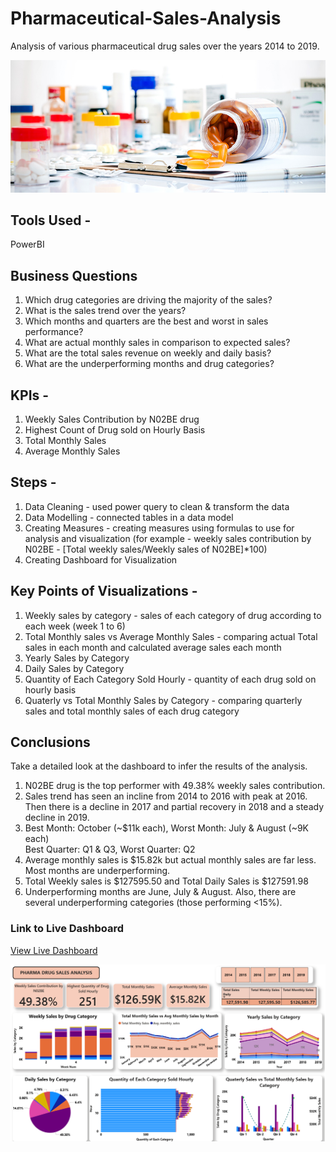# Pharmaceutical-Sales-Analysis
Analysis of various pharmaceutical drug sales over the years 2014 to 2019.

![Screenshot](https://github.com/Ana9me/Pharmaceutical-Sales-Analysis/blob/main/Pharmaceutics.jpg)

## Tools Used - 
PowerBI

## Business Questions
1. Which drug categories are driving the majority of the sales?
2. What is the sales trend over the years?
3. Which months and quarters are the best and worst in sales performance?
4. What are actual monthly sales in comparison to expected sales?
5. What are the total sales revenue on weekly and daily basis?
6. What are the underperforming months and drug categories?

## KPIs -
1. Weekly Sales Contribution by N02BE drug
2. Highest Count of Drug sold on Hourly Basis
3. Total Monthly Sales
4. Average Monthly Sales

## Steps - 
1. Data Cleaning - used power query to clean & transform the data
2. Data Modelling - connected tables in a data model
3. Creating Measures - creating measures using formulas to use for analysis and visualization (for example - weekly sales contribution by N02BE - [Total weekly sales/Weekly sales of N02BE]*100)
4. Creating Dashboard for Visualization

## Key Points of Visualizations -
1. Weekly sales by category - sales of each category of drug according to each week (week 1 to 6)
2. Total Monthly sales vs Average Monthly Sales - comparing actual Total sales in each month and calculated average sales each month
3. Yearly Sales by Category
4. Daily Sales by Category
5. Quantity of Each Category Sold Hourly - quantity of each drug sold on hourly basis
6. Quaterly vs Total Monthly Sales by Category - comparing quarterly sales and total monthly sales of each drug category

## Conclusions
Take a detailed look at the dashboard to infer the results of the analysis.
1. N02BE drug is the top performer with 49.38% weekly sales contribution.
2. Sales trend has seen an incline from 2014 to 2016 with peak at 2016. Then there is a decline in 2017 and partial recovery in 2018 and a steady decline in 2019.
3. Best Month: October (~$11k each), Worst Month: July & August (~9K each)<br>
   Best Quarter: Q1 & Q3, Worst Quarter: Q2
4. Average monthly sales is $15.82k but actual monthly sales are far less. Most months are underperforming.
5. Total Weekly sales is $127595.50 and Total Daily Sales is $127591.98
6. Underperforming months are June, July & August. Also, there are several underperforming categories (those performing <15%).

### Link to Live Dashboard
<a href="https://app.powerbi.com/view?r=eyJrIjoiNjZmNTg2OTItMGMxYS00MDRlLTljOWYtNjRiOTA2NzUxNTk4IiwidCI6IjdiODdkYzgwLWY4MzctNGZmYS04NGM4LThhMDhkNDRiNzk5NyJ9">View Live Dashboard</a>

![Screenshot Dashboard](https://github.com/Ana9me/Pharmaceutical-Sales-Analysis/blob/main/Screenshot%20of%20Pharma%20Sales%20Dashboard.png)
